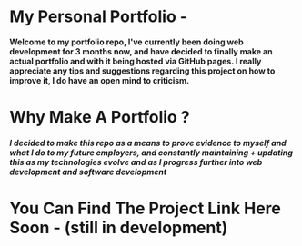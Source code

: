 # My Personal Portfolio -
**Welcome to my portfolio repo, I've currently been doing web development for 3 months now, and have decided to finally make an actual portfolio and with it being hosted via GitHub pages. I really appreciate any tips and suggestions regarding this project on how to improve it, I do have an open mind to criticism.**

# Why Make A Portfolio ?
###### **I decided to make this repo as a means to prove evidence to myself and what I do to my future employers, and constantly maintaining + updating this as my technologies evolve and as I progress further into web development and software development**

# You Can Find The Project Link Here Soon - (still in development)
